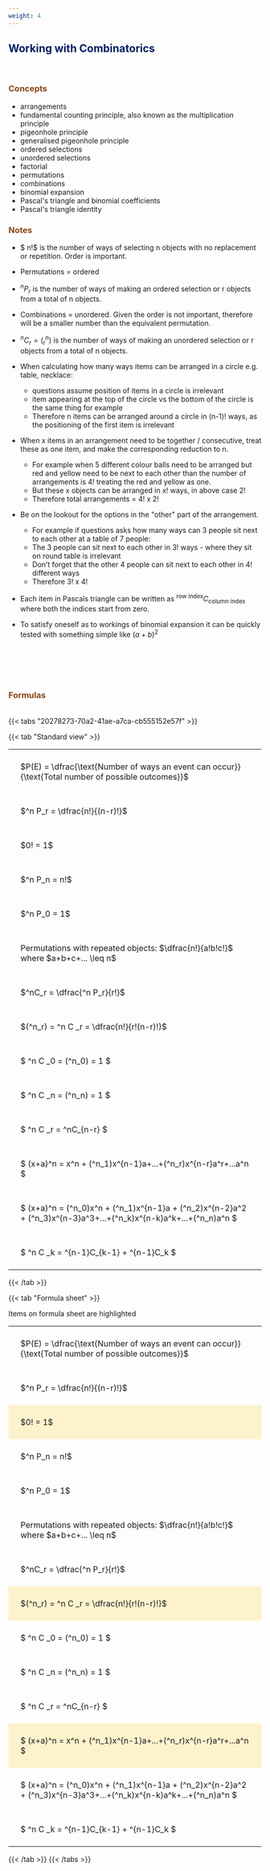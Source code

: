 ```yaml
---
weight: 4
---
```


## <span style="color:RGB(0,32,96"> Working with Combinatorics </span> 
<br>

### <span style="color:RGB(139,69,19)">  Concepts </span>

 - arrangements
 - fundamental counting principle, also known as the multiplication principle
 - pigeonhole principle
 - generalised pigeonhole principle
 - ordered selections
 - unordered selections
 - factorial
 - permutations
 - combinations
 - binomial expansion
 - Pascal's triangle and binomial coefficients
 - Pascal's triangle identity


### <span style="color:RGB(139,69,19)">  Notes </span>

 - $ n!$ is the number of ways of selecting n objects with no replacement or repetition.  Order is important.

 - Permutations = ordered

 - $^nP_r$ is the number of ways of making an ordered selection or r objects from a total of n objects.

 - Combinations = unordered.  Given the order is not important, therefore will be a smaller number than the equivalent permutation.

 - $^nC_r = (^n_r)$ is the number of ways of making an unordered selection or r objects from a total of n objects.

 - When calculating how many ways items can be arranged in a circle e.g. table, necklace:
    * questions assume position of items in a circle is irrelevant
    * item appearing at the top of the circle vs the bottom of the circle is the same thing for example
    * Therefore n items can be arranged around a circle in (n-1)! ways, as the positioning of the first item is irrelevant

 - When x items in an arrangement need to be together / consecutive, treat these as one item, and make the corresponding reduction to n.
     * For example when 5 different colour balls need to be arranged but red and yellow need to be next to each other than the number of arrangements is 4! treating the red and yellow as one.
     * But these x objects can be arranged in x! ways, in above case 2!
    * Therefore total arrangements  = 4! x 2!

 - Be on the lookout for the options in the "other" part of the arrangement.
    * For example if questions asks how many ways can 3 people sit next to each other at a table of 7 people:
    * The 3 people can sit next to each other in 3! ways  - where they sit on round table is irrelevant
    * Don’t forget that the other 4 people can sit next to each other in 4! different ways
    * Therefore 3! x 4!

 - Each item in Pascals triangle can be written as $^{\text{row index}}C_{\text{column index}}$ where both the indices start from zero.
 
 - To satisfy oneself as to workings of binomial expansion it can be quickly tested with something simple like $(a+b)^2$



<BR><BR>



<br>


###  <span style="color:RGB(139,69,19)"> Formulas </span>
<br>
{{< tabs "20278273-70a2-41ae-a7ca-cb555152e57f" >}}

{{< tab "Standard view" >}}

<style type="text/css">
#T_321ce th.col_heading {
  text-align: left;
  font-size: 1em;
}
#T_321ce td {
  text-align: left;
  font-size: 1em;
  padding: 1.5em;
}
</style>
<table id="T_321ce">
  <thead>
  </thead>
  <tbody>
    <tr>
      <td id="T_321ce_row0_col0" class="data row0 col0" >$P(E) = \dfrac{\text{Number of ways an event can occur}}{\text{Total number of possible outcomes}}$</td>
    </tr>
    <tr>
      <td id="T_321ce_row1_col0" class="data row1 col0" >$^n P_r = \dfrac{n!}{(n-r)!}$</td>
    </tr>
    <tr>
      <td id="T_321ce_row2_col0" class="data row2 col0" >$0! = 1$</td>
    </tr>
    <tr>
      <td id="T_321ce_row3_col0" class="data row3 col0" >$^n P_n = n!$</td>
    </tr>
    <tr>
      <td id="T_321ce_row4_col0" class="data row4 col0" >$^n P_0 = 1$</td>
    </tr>
    <tr>
      <td id="T_321ce_row5_col0" class="data row5 col0" >Permutations with repeated objects: $\dfrac{n!}{a!b!c!}$ where $a+b+c+... \leq n$</td>
    </tr>
    <tr>
      <td id="T_321ce_row6_col0" class="data row6 col0" >$^nC_r = \dfrac{^n P_r}{r!}$</td>
    </tr>
    <tr>
      <td id="T_321ce_row7_col0" class="data row7 col0" >$(^n_r) = ^n C _r = \dfrac{n!}{r!(n-r)!}$</td>
    </tr>
    <tr>
      <td id="T_321ce_row8_col0" class="data row8 col0" >$ ^n C _0 = (^n_0) = 1 $</td>
    </tr>
    <tr>
      <td id="T_321ce_row9_col0" class="data row9 col0" >$ ^n C _n = (^n_n) = 1 $</td>
    </tr>
    <tr>
      <td id="T_321ce_row10_col0" class="data row10 col0" >$ ^n C _r = ^nC_{n-r} $</td>
    </tr>
    <tr>
      <td id="T_321ce_row11_col0" class="data row11 col0" >$ (x+a)^n = x^n + (^n_1)x^{n-1}a+...+(^n_r)x^{n-r}a^r+...a^n    $</td>
    </tr>
    <tr>
      <td id="T_321ce_row12_col0" class="data row12 col0" >$ (x+a)^n = (^n_0)x^n + (^n_1)x^{n-1}a + (^n_2)x^{n-2}a^2 + (^n_3)x^{n-3}a^3+...+(^n_k)x^{n-k}a^k+...+(^n_n)a^n $</td>
    </tr>
    <tr>
      <td id="T_321ce_row13_col0" class="data row13 col0" >$ ^n C _k = ^{n-1}C_{k-1} + ^{n-1}C_k $</td>
    </tr>
  </tbody>
</table>
{{< /tab >}}

{{< tab "Formula sheet" >}}

Items on formula sheet are highlighted 
<br>
<style type="text/css">
#T_24d82 th.col_heading {
  text-align: left;
  font-size: 1em;
}
#T_24d82 td {
  text-align: left;
  font-size: 1em;
  padding: 1.5em;
}
#T_24d82_row0_col0, #T_24d82_row1_col0, #T_24d82_row3_col0, #T_24d82_row4_col0, #T_24d82_row5_col0, #T_24d82_row6_col0, #T_24d82_row8_col0, #T_24d82_row9_col0, #T_24d82_row10_col0, #T_24d82_row12_col0, #T_24d82_row13_col0 {
  background-color: rgba(0,0,0,0);
}
#T_24d82_row2_col0, #T_24d82_row7_col0, #T_24d82_row11_col0 {
  background-color: rgba(255,194,10, 0.2);
}
</style>
<table id="T_24d82">
  <thead>
  </thead>
  <tbody>
    <tr>
      <td id="T_24d82_row0_col0" class="data row0 col0" >$P(E) = \dfrac{\text{Number of ways an event can occur}}{\text{Total number of possible outcomes}}$</td>
    </tr>
    <tr>
      <td id="T_24d82_row1_col0" class="data row1 col0" >$^n P_r = \dfrac{n!}{(n-r)!}$</td>
    </tr>
    <tr>
      <td id="T_24d82_row2_col0" class="data row2 col0" >$0! = 1$</td>
    </tr>
    <tr>
      <td id="T_24d82_row3_col0" class="data row3 col0" >$^n P_n = n!$</td>
    </tr>
    <tr>
      <td id="T_24d82_row4_col0" class="data row4 col0" >$^n P_0 = 1$</td>
    </tr>
    <tr>
      <td id="T_24d82_row5_col0" class="data row5 col0" >Permutations with repeated objects: $\dfrac{n!}{a!b!c!}$ where $a+b+c+... \leq n$</td>
    </tr>
    <tr>
      <td id="T_24d82_row6_col0" class="data row6 col0" >$^nC_r = \dfrac{^n P_r}{r!}$</td>
    </tr>
    <tr>
      <td id="T_24d82_row7_col0" class="data row7 col0" >$(^n_r) = ^n C _r = \dfrac{n!}{r!(n-r)!}$</td>
    </tr>
    <tr>
      <td id="T_24d82_row8_col0" class="data row8 col0" >$ ^n C _0 = (^n_0) = 1 $</td>
    </tr>
    <tr>
      <td id="T_24d82_row9_col0" class="data row9 col0" >$ ^n C _n = (^n_n) = 1 $</td>
    </tr>
    <tr>
      <td id="T_24d82_row10_col0" class="data row10 col0" >$ ^n C _r = ^nC_{n-r} $</td>
    </tr>
    <tr>
      <td id="T_24d82_row11_col0" class="data row11 col0" >$ (x+a)^n = x^n + (^n_1)x^{n-1}a+...+(^n_r)x^{n-r}a^r+...a^n    $</td>
    </tr>
    <tr>
      <td id="T_24d82_row12_col0" class="data row12 col0" >$ (x+a)^n = (^n_0)x^n + (^n_1)x^{n-1}a + (^n_2)x^{n-2}a^2 + (^n_3)x^{n-3}a^3+...+(^n_k)x^{n-k}a^k+...+(^n_n)a^n $</td>
    </tr>
    <tr>
      <td id="T_24d82_row13_col0" class="data row13 col0" >$ ^n C _k = ^{n-1}C_{k-1} + ^{n-1}C_k $</td>
    </tr>
  </tbody>
</table>
{{< /tab >}}
{{< /tabs >}}